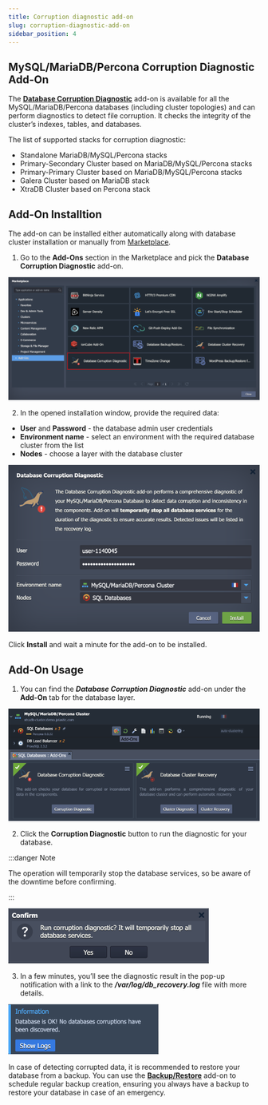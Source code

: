 ```yaml
---
title: Corruption diagnostic add-on
slug: corruption-diagnostic-add-on
sidebar_position: 4
---
```


## MySQL/MariaDB/Percona Corruption Diagnostic Add-On

The **[Database Corruption Diagnostic](https://github.com/jelastic-jps/mysql-cluster/tree/master/addons/check-corrupts)** add-on is available for all the MySQL/MariaDB/Percona databases (including cluster topologies) and can perform diagnostics to detect file corruption. It checks the integrity of the cluster’s indexes, tables, and databases.

The list of supported stacks for corruption diagnostic:

- Standalone MariaDB/MySQL/Percona stacks
- Primary-Secondary Cluster based on MariaDB/MySQL/Percona stacks
- Primary-Primary Cluster based on MariaDB/MySQL/Percona stacks
- Galera Cluster based on MariaDB stack
- XtraDB Cluster based on Percona stack

## Add-On Installtion

The add-on can be installed either automatically along with database cluster installation or manually from [Marketplace](/docs/deployment-tools/cloud-scripting-&-jps/marketplace#marketplace).

1. Go to the **Add-Ons** section in the Marketplace and pick the **Database Corruption Diagnostic** add-on.

<div style={{
    display:'flex',
    justifyContent: 'center',
    margin: '0 0 1rem 0'
}}>

![Locale Dropdown](./img/CorruptionDiagnosticAdd-On/01-marketplace-corruption-diagnostic-addon.png)

</div>

2. In the opened installation window, provide the required data:

- **User** and **Password** - the database admin user credentials
- **Environment name** - select an environment with the required database cluster from the list
- **Nodes** - choose a layer with the database cluster

<div style={{
    display:'flex',
    justifyContent: 'center',
    margin: '0 0 1rem 0'
}}>

![Locale Dropdown](./img/CorruptionDiagnosticAdd-On/02-install-corruption-diagnostic-addon.png)

</div>

Click **Install** and wait a minute for the add-on to be installed.

## Add-On Usage

1. You can find the **_Database Corruption Diagnostic_** add-on under the **Add-On** tab for the database layer.

<div style={{
    display:'flex',
    justifyContent: 'center',
    margin: '0 0 1rem 0'
}}>

![Locale Dropdown](./img/CorruptionDiagnosticAdd-On/03-installed-addons.png)

</div>

2. Click the **Corruption Diagnostic** button to run the diagnostic for your database.

:::danger Note

The operation will temporarily stop the database services, so be aware of the downtime before confirming.

:::

<div style={{
    display:'flex',
    justifyContent: 'center',
    margin: '0 0 1rem 0'
}}>

![Locale Dropdown](./img/CorruptionDiagnosticAdd-On/04-confirm-corruption-diagnostic.png)

</div>

3. In a few minutes, you’ll see the diagnostic result in the pop-up notification with a link to the **_/var/log/db_recovery.log_** file with more details.

<div style={{
    display:'flex',
    justifyContent: 'center',
    margin: '0 0 1rem 0'
}}>

![Locale Dropdown](./img/CorruptionDiagnosticAdd-On/05-diagnostic-result.png)

</div>

In case of detecting corrupted data, it is recommended to restore your database from a backup. You can use the **[Backup/Restore](/docs/database/mysql-mariadb-percona/backup-restore-add-on#database-backuprestore-add-on)** add-on to schedule regular backup creation, ensuring you always have a backup to restore your database in case of an emergency.
